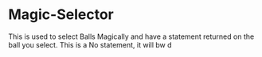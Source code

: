 # Magic-Selector
This is used to select Balls Magically and have a statement returned on the ball you select.
This is a No statement, it will bw d
